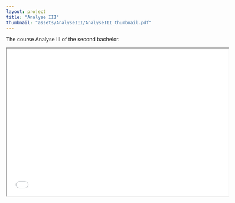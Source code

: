```yaml
---
layout: project
title: "Analyse III"
thumbnail: "assets/AnalyseIII/AnalyseIII_thumbnail.pdf"
---
```

The course Analyse III of the second bachelor.

<iframe src="assets/AnalyseIII/AnalyseIII.pdf" width="600" height="400"></iframe>